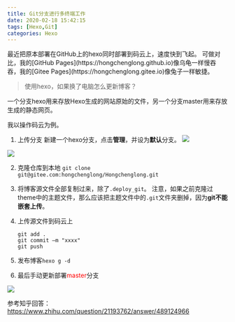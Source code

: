 ```yaml
---
title: Git分支进行多终端工作
date: 2020-02-18 15:42:15
tags: [Hexo,Git]
categories: Hexo
---
```

<meta name="referrer" content="no-referrer"/>
最近把原本部署在GitHub上的hexo同时部署到码云上，速度快到飞起。
可做对比，我的[GitHub Pages](https://hongchenglong.github.io)像乌龟一样慢吞吞，我的[Gitee Pages](https://hongchenglong.gitee.io)像兔子一样敏捷。

<!-- more -->

> 使用hexo，如果换了电脑怎么更新博客？

一个分支hexo用来存放Hexo生成的网站原始的文件，另一个分支master用来存放生成的静态网页。

我以操作码云为例。

1. 上传分支
新建一个hexo分支，点击**管理**，并设为**默认**分支。
![](https://img2018.cnblogs.com/blog/1677222/202002/1677222-20200218154619708-1227810824.png)

![](https://img2018.cnblogs.com/blog/1677222/202002/1677222-20200218154951236-1568229660.png)




2. 克隆仓库到本地
`git clone git@gitee.com:hongchenglong/Hongchenglong.git`

3. 将博客源文件全部复制过来，除了`.deploy_git`。
注意，如果之前克隆过theme中的主题文件，那么应该把主题文件中的`.git`文件夹删掉，因为**git不能嵌套上传**。


4. 上传源文件到码云上
    ```
    git add .
    git commit –m "xxxx"
    git push 
    ```

5. 发布博客`hexo g -d`

6. 最后手动更新部署<span style="color:red">master</span>分支

![](https://img2018.cnblogs.com/blog/1677222/202002/1677222-20200218161451693-906408523.png)





参考知乎回答：https://www.zhihu.com/question/21193762/answer/489124966
